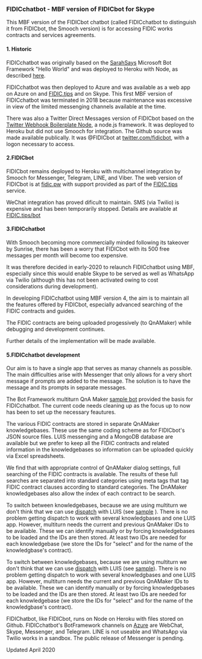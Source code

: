 <h3>FIDICchatbot - MBF version of FIDICbot for Skype</h3>

This MBF version of the FIDICbot chatbot (called FIDICchatbot to distinguish it from FIDICbot, the Smooch version) is for accessing FIDIC works contracts and services agreements. 

<h4>1. Historic</h4>

FIDICchatbot was originally based on the <a href="https://blogs.msdn.microsoft.com/sarahsays/2016/">SarahSays</a> Microsoft Bot Framework "Hello World" and was deployed to Heroku with Node, as described <a href="https://github.com/boswellp/BotFramework">here</a>.

FIDICchatbot was then deployed to Azure and was available as a web app on Azure on and <a href="http://www.fidic.tips/fidicbot">FIDIC.tips</a> and on Skype. This first MBF version of FIDICchatbot was terminated in 2018 because maintenance was excessive in view of the limited messenging channels available at the time.

There was also a Twitter Direct Messages version of FIDICbot based on the <a href="https://github.com/twitterdev/twitter-webhook-boilerplate-node">Twitter Webhook Boilerplate Node</a>, a node.js framework. It was deployed to Heroku but did not use Smooch for integration. The Github source was made available publically. It was @FIDICbot at <a href="https://twitter.com/fidicbot/">twitter.com/fidicbot</a>, with a logon necessary to access.

<h4>2.FIDICbot</h4>

FIDICbot remains deployed to Heroku with multichannel integration by Smooch for Messenger, Telegram, LINE, and Viber. The web version of FIDICbot is at <a href="http://fidic.pw">fidic.pw</a> with support provided as part of the <a href="http://fidic.tips/">FIDIC.tips</a> service.

WeChat integration has proved dificult to maintain. SMS (via Twilio) is expensive and has been temporarily stopped. Details are available at <a href="http://fidic.tips/bot">FIDIC.tips/bot</a>

<h4>3.FIDICchatbot</h4>

With Smooch becoming more commercially minded following its takeover by Sunrise, there has been a worry that FIDICbot with its 500 free messages per month will become too expensive.

It was therefore decided in early-2020 to relaunch FIDICchatbot using MBF, especially since this would enable Skype to be served as well as WhatsApp via Twilio (although this has not been activated owing to cost considerations during development).

In developing FIDICchatbot using MBF version 4, the aim is to maintain all the features offered by FIDICbot, especially advanced searching of the FIDIC contracts and guides.

The FIDIC contracts are being uploaded progessively (to QnAMaker) while debugging and development continues. 

Further details of the implementation will be made available.

<h4>5.FIDICchatbot development</h4>

Our aim is to have a single app that serves as manay channels as possible. The main difficulties arise with Messenger that only allows for a very short message if prompts are added to the message. The solution is to have the message and its prompts in separate messages.

The Bot Framework multiturn QnA Maker <a href="https://github.com/microsoft/BotBuilder-Samples/tree/master/samples/javascript_nodejs/70.qnamaker-multiturn-sample">sample bot</a> provided the basis for FIDICchatbot. The current code needs cleaning up as the focus up to now has been to set up the necessary feautures.

The various FIDIC contracts are stored in separate QnAMaker knowledgebases. These use the same coding scheme as for FIDICbot's JSON source files. LUIS messenging and a MongoDB database are available but we prefer to keep all the FIDIC contracts and related information in the knowledgebases so information can be uploaded quickly via Excel spreadsheets.

We find that with appropriate control of QnAMaker dialog settings, full searching of the FIDIC contracts is available. The results of these full searches are separated into standard categories using meta tags that tag FIDIC contract clauses according to standard categories. The DnAMaker knowledgebases also allow the index of each contract to be search. 

To switch between knowledgebases, because we are using multiturn we don't think that we can use <a href="https://docs.microsoft.com/en-us/azure/bot-service/bot-builder-tutorial-dispatch?view=azure-bot-service-4.0&tabs=js">dispatch</a> with LUIS (see <a href="https://github.com/microsoft/BotBuilder-Samples/tree/master/samples/javascript_nodejs/14.nlp-with-dispatch"> sample</a> ). There is no problem getting dispatch to work with several knowledgbases and one LUIS app. However, multiturn needs the current and previous QnAMaker IDs to be available. These we can identify manually or by forcing knowledgebases to be loaded and the IDs are then stored. At least two IDs are needed for each knowledgebase (we store the IDs for "select" and for the name of the knowledgbase's contract).

To switch between knowledgebases, because we are using multiturn we don't think that we can use <a href="https://docs.microsoft.com/en-us/azure/bot-service/bot-builder-tutorial-dispatch?view=azure-bot-service-4.0&tabs=js">dispatch</a> with LUIS (see <a href="https://github.com/microsoft/BotBuilder-Samples/tree/master/samples/javascript_nodejs/14.nlp-with-dispatch">sample</a>). There is no problem getting dispatch to work with several knowledgbases and one LUIS app. However, multiturn needs the current and previous QnAMaker IDs to be available. These we can identify manually or by forcing knowledgebases to be loaded and the IDs are then stored. At least two IDs are needed for each knowledgebase (we store the IDs for "select" and for the name of the knowledgbase's contract).

FIDIChatbot, like FIDICbot, runs on Node on Heroku with files stored on Github. FIDICchatbot's BotFramework channels on <a href="https://portal.azure.com">Azure</a> are WebChat, Skype, Messenger, and Telegram. LINE is  not useable and WhatsApp via Twilio works in a sandbox. The public release of Messenger is pending.

Updated April 2020

